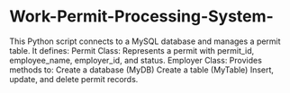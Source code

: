 # Work-Permit-Processing-System-
 This Python script connects to a MySQL database and manages a permit table. It defines:  Permit Class: Represents a permit with permit_id, employee_name, employer_id, and status. Employer Class: Provides methods to: Create a database (MyDB) Create a table (MyTable) Insert, update, and delete permit records.
